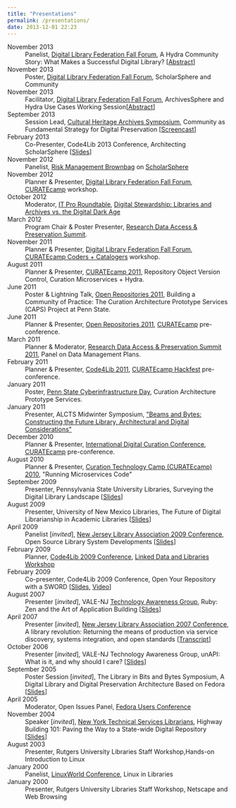 ```yaml
---
title: "Presentations"
permalink: /presentations/
date: 2013-12-01 22:23
---
```


<dl class="dl-horizontal">
<dt><span class="label label-important">November 2013</span></dt><dd> Panelist, <a href="http://www.diglib.org/forums/2013forum/">Digital Library Federation Fall Forum</a>, A Hydra Community Story: What Makes a Successful Digital Library? [<a href="http://www.diglib.org/forums/2013forum/schedule/69-2/">Abstract</a>]</dd>
<dt><span class="label label-important">November 2013</span></dt><dd> Poster, <a href="http://www.diglib.org/forums/2013forum/">Digital Library Federation Fall Forum</a>, ScholarSphere and Community</dd>
<dt><span class="label label-important">November 2013</span></dt><dd> Facilitator, <a href="http://www.diglib.org/forums/2013forum/">Digital Library Federation Fall Forum</a>, ArchivesSphere and Hydra Use Cases Working Session[<a href="http://www.diglib.org/forums/2013forum/schedule/ashhl/">Abstract</a>]</dd>
<dt><span class="label label-important">September 2013</span></dt><dd> Session Lead, <a href="http://www.loc.gov/folklife/events/culturalheritagearchives/index.html">Cultural Heritage Archives Symposium</a>, Community as Fundamental Strategy for Digital Preservation [<a href="http://www.youtube.com/watch?v=5ImAH_EBCws">Screencast</a>]</dd>
<dt><span class="label label-important">February 2013</span></dt><dd> Co-Presenter, Code4Lib 2013 Conference, Architecting ScholarSphere [<a href="http://code4lib.org/conference/2013/coughlin-giarlo">Slides</a>]</dd>
<dt><span class="label label-important">November 2012</span></dt><dd> Panelist, <a href="http://www.ssri.psu.edu/events/2012/risk-management-brownbag/view">Risk Management Brownbag</a> on <a href="http://scholarsphere.psu.edu/">ScholarSphere</a></dd>
<dt><span class="label label-important">November 2012</span></dt><dd> Planner &#038; Presenter, <a href="http://www.diglib.org/forums/2012forum/">Digital Library Federation Fall Forum</a>, <a href="http://curatecamp.org/">CURATEcamp</a> workshop. </dd>
<dt><span class="label label-important">October 2012</span></dt><dd> Moderator, <a href="http://technologytraining.psu.edu/taxonomy/term/679">IT Pro Roundtable</a>, <a href="http://technologytraining.psu.edu/node/754">Digital Stewardship: Libraries and Archives vs. the Digital Dark Age</a></dd>
<dt><span class="label label-important">March 2012</span></dt><dd> Program Chair &amp; Poster Presenter, <a href="http://www.asis.org/rdap/">Research Data Access &amp; Preservation Summit</a>.</dd>
<dt><span class="label label-important">November 2011</span></dt><dd> Planner &#038; Presenter, <a href="http://www.diglib.org/forums/2011forum/">Digital Library Federation Fall Forum</a>, <a href="http://curatecamp.org/">CURATEcamp Coders + Catalogers</a> workshop. </dd>
<dt><span class="label label-important">August 2011</span></dt><dd> Planner &#038; Presenter, <a href="http://curatecamp.org/tags/curatecamp-2011">CURATEcamp 2011</a>, Repository Object Version Control, Curation Microservices + Hydra.</dd>
<dt><span class="label label-important">June 2011</span></dt><dd> Poster &#038; Lightning Talk, <a href="https://conferences.tdl.org/or/index.php/OR2011/OR2011main">Open Repositories 2011</a>, Building a Community of Practice: The Curation Architecture Prototype Services (CAPS) Project at Penn State.</dd>
<dt><span class="label label-important">June 2011</span></dt><dd> Planner &#038; Presenter, <a href="https://conferences.tdl.org/or/index.php/OR2011/OR2011main">Open Repositories 2011</a>, <a href="http://curatecamp.org/tags/curatecamp-or11">CURATEcamp</a>  pre-conference.</dd>
<dt><span class="label label-important">March 2011</span></dt><dd> Planner &#038; Moderator, <a href="http://www.asis.org/Conferences/RDAP11/">Research Data Access &amp; Preservation Summit 2011</a>, Panel on Data Management Plans.</dd>
<dt><span class="label label-important">February 2011</span></dt><dd> Planner &#038; Presenter, <a href="http://code4lib.org/conference/2011">Code4Lib 2011</a>, <a href="http://curatecamp.org/tags/curatecamp-hackfest-c4l11">CURATEcamp Hackfest</a> pre-conference.</dd>
<dt><span class="label label-important">January 2011</span></dt><dd> Poster, <a href="http://ciday.psu.edu/">Penn State Cyberinfrastructure Day</a>, Curation Architecture Prototype Services.</dd><dt><span class="label label-important">January 2011</span></dt><dd> Presenter, ALCTS Midwinter Symposium, <a href="http://www.ala.org/ala/mgrps/divs/alcts/confevents/upcoming/ala/mw/byte.cfm">&#034;Beams and Bytes: Constructing the Future Library, Architectural and Digital Considerations&#034;</a></dd>
<dt><span class="label label-important">December 2010</span></dt><dd> Planner &#038; Presenter, <a href="http://www.dcc.ac.uk/events/conferences/6th-international-digital-curation-conference">International Digital Curation Conference</a>, <a href="http://curatecamp.org/tags/idcc-curatecamp-2010">CURATEcamp</a>  pre-conference.</dd>
<dt><span class="label label-important">August 2010</span></dt><dd> Planner &#038; Presenter, <a href="http://curatecamp.org/tags/curatecamp-2010">Curation Technology Camp (CURATEcamp) 2010</a>, &#034;Running Microservices Code&#034;</dd>
<dt><span class="label label-important">September 2009</span></dt><dd> Presenter, Pennsylvania State University Libraries,
  Surveying the Digital Library Landscape [<a href="http://docs.google.com/Present?id=0ARP4fDAaJOdXZGNxajNqcGRfNzRocDZ6NzhkcA">Slides</a>]</dd>
<dt><span class="label label-important">August 2009</span></dt><dd> Presenter, University of New Mexico Libraries, The Future of Digital Librarianship in Academic Libraries [<a href="http://docs.google.com/Present?id=0ARP4fDAaJOdXZGNxajNqcGRfNDgyZjg3Y3FmNQ">Slides</a>]</dd>
<dt><span class="label label-important">April 2009</span></dt><dd> Panelist [<em>invited</em>], <a href="http://www.njla.org/conference/2009/">New Jersey Library Association 2009 Conference</a>, Open Source Library System Developments  [<a href="http://docs.google.com/Present?id=dcqj3jpd_27g9sbxrfm">Slides</a>]</dd>
<dt><span class="label label-important">February 2009</span></dt><dd> Planner, <a href="http://code4lib.org/conference/2009">Code4Lib 2009 Conference</a>, <a href="http://wiki.code4lib.org/index.php/LinkedData">Linked Data and Libraries Workshop</a></dd>
<dt><span class="label label-important">February 2009</span></dt><dd> Co-presenter, Code4Lib 2009 Conference, Open Your Repository with a SWORD [<a href="http://code4lib.org/files/Open_Up_Your_RepositoryWith_a_SWORD_.pdf">Slides</a>, <a href="http://www.archive.org/details/Code4lib2009OpenUpYourRepositoryWithASword">Video</a>]</dd>
<dt><span class="label label-important">August 2007</span></dt><dd> Presenter [<em>invited</em>], VALE-NJ <a href="http://meta.montclair.edu/tag.html">Technology Awareness Group</a>, Ruby: Zen and the Art of Application Building [<a href="https://mike.giarlo.name/presentations/ruby-zen/">Slides</a>]</dd>
<dt><span class="label label-important">April 2007</span></dt><dd> Presenter [<em>invited</em>], <a href="http://www.njla.org/conference/2007/">New Jersey Library Association 2007 Conference</a>, A library revolution: Returning the means of production via service discovery, systems integration, and open standards [<a href="https://mike.giarlo.name/blog/2007/06/05/njla-2007-talk/">Transcript</a>]</dd>
<dt><span class="label label-important">October 2006</span></dt><dd> Presenter [<em>invited</em>], VALE-NJ Technology Awareness Group, unAPI: What is it, and why should I care? [<a href="https://mike.giarlo.name/presentations/unapi-tag/">Slides</a>]</dd>
<dt><span class="label label-important">September 2005</span></dt><dd> Poster Session [<em>invited</em>], The Library in Bits and Bytes Symposium, A Digital Library and Digital Preservation Architecture Based on Fedora [<a href="http://www.lib.umd.edu/dcr/events/symposium/jantz_giarlo.html">Slides</a>]</dd>
<dt><span class="label label-important">April 2005</span></dt><dd> Moderator, Open Issues Panel, <a href="http://xml.coverpages.org/FedoraUsers2005.html">Fedora Users Conference</a></dd>
<dt><span class="label label-important">November 2004</span></dt><dd> Speaker [<em>invited</em>], <a href="http://www.nytsl.org/">New York Technical Services Librarians</a>, Highway Building 101: Paving the Way to a State-wide Digital Repository [<a href="https://mike.giarlo.name/presentations/HighwayBuilding101/">Slides</a>]</dd>
<dt><span class="label label-important">August 2003</span></dt><dd> Presenter, Rutgers University Libraries Staff Workshop,Hands-on Introduction to Linux</dd>
<dt><span class="label label-important">January 2000</span></dt><dd> Panelist, <a href="http://www.linuxworldexpo.com/">LinuxWorld Conference</a>, Linux in Libraries</dd>
<dt><span class="label label-important">January 2000</span></dt><dd> Presenter, Rutgers University Libraries Staff Workshop, Netscape and Web Browsing</dd>
</dl>
